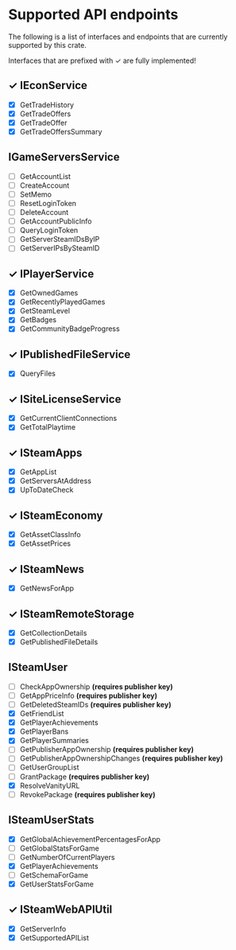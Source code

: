 # Supported API endpoints

The following is a list of interfaces and endpoints that are currently supported by this crate.

Interfaces that are prefixed with ✓ are fully implemented!

## ✓ IEconService
  - [x] GetTradeHistory
  - [x] GetTradeOffers
  - [x] GetTradeOffer
  - [x] GetTradeOffersSummary
## IGameServersService
  - [ ] GetAccountList
  - [ ] CreateAccount
  - [ ] SetMemo
  - [ ] ResetLoginToken
  - [ ] DeleteAccount
  - [ ] GetAccountPublicInfo
  - [ ] QueryLoginToken
  - [ ] GetServerSteamIDsByIP
  - [ ] GetServerIPsBySteamID
## ✓ IPlayerService
  - [x] GetOwnedGames
  - [x] GetRecentlyPlayedGames
  - [x] GetSteamLevel
  - [x] GetBadges
  - [x] GetCommunityBadgeProgress
## ✓ IPublishedFileService
  - [x] QueryFiles
## ✓ ISiteLicenseService
  - [x] GetCurrentClientConnections
  - [x] GetTotalPlaytime
## ✓ ISteamApps
  - [x] GetAppList
  - [x] GetServersAtAddress
  - [x] UpToDateCheck
## ✓ ISteamEconomy
  - [x] GetAssetClassInfo
  - [x] GetAssetPrices
## ✓ ISteamNews
  - [x] GetNewsForApp
## ✓ ISteamRemoteStorage
  - [x] GetCollectionDetails
  - [x] GetPublishedFileDetails
## ISteamUser
  - [ ] CheckAppOwnership **(requires publisher key)**
  - [ ] GetAppPriceInfo **(requires publisher key)**
  - [ ] GetDeletedSteamIDs **(requires publisher key)**
  - [x] GetFriendList
  - [x] GetPlayerAchievements
  - [x] GetPlayerBans
  - [x] GetPlayerSummaries
  - [ ] GetPublisherAppOwnership **(requires publisher key)**
  - [ ] GetPublisherAppOwnershipChanges **(requires publisher key)**
  - [ ] GetUserGroupList
  - [ ] GrantPackage **(requires publisher key)**
  - [x] ResolveVanityURL
  - [ ] RevokePackage **(requires publisher key)**
## ISteamUserStats
  - [x] GetGlobalAchievementPercentagesForApp
  - [ ] GetGlobalStatsForGame
  - [ ] GetNumberOfCurrentPlayers
  - [x] GetPlayerAchievements
  - [ ] GetSchemaForGame
  - [x] GetUserStatsForGame
## ✓ ISteamWebAPIUtil
  - [x] GetServerInfo
  - [x] GetSupportedAPIList
